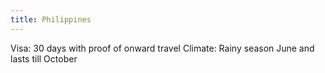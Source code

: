 ```yaml
---
title: Philippines
---
```


Visa: 30 days with proof of onward travel
Climate: Rainy season June and lasts till October